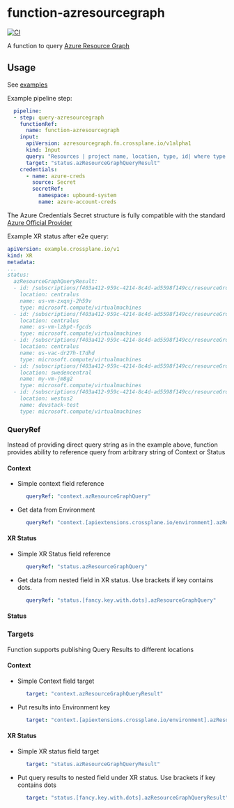 # function-azresourcegraph
[![CI](https://github.com/UpboundCare//function-azresourcegraph/actions/workflows/ci.yml/badge.svg)](https://github.com/UpboundCare/function-azresourcegraph/actions/workflows/ci.yml)

A function to query [Azure Resource Graph][azresourcegraph]

## Usage

See [examples][examples]

Example pipeline step:

```yaml
  pipeline:
  - step: query-azresourcegraph
    functionRef:
      name: function-azresourcegraph
    input:
      apiVersion: azresourcegraph.fn.crossplane.io/v1alpha1
      kind: Input
      query: "Resources | project name, location, type, id| where type =~ 'Microsoft.Compute/virtualMachines' | order by name desc"
      target: "status.azResourceGraphQueryResult"
    credentials:
      - name: azure-creds
        source: Secret
        secretRef:
          namespace: upbound-system
          name: azure-account-creds
```

The Azure Credentials Secret structure is fully compatible with the standard
[Azure Official Provider][azop]

Example XR status after e2e query:

```yaml
apiVersion: example.crossplane.io/v1
kind: XR
metadata:
...
status:
  azResourceGraphQueryResult:
  - id: /subscriptions/f403a412-959c-4214-8c4d-ad5598f149cc/resourceGroups/us-vm-zxqnj-s2jdb/providers/Microsoft.Compute/virtualMachines/us-vm-zxqnj-2h59v
    location: centralus
    name: us-vm-zxqnj-2h59v
    type: microsoft.compute/virtualmachines
  - id: /subscriptions/f403a412-959c-4214-8c4d-ad5598f149cc/resourceGroups/us-vm-lzbpt-tdv2h/providers/Microsoft.Compute/virtualMachines/us-vm-lzbpt-fgcds
    location: centralus
    name: us-vm-lzbpt-fgcds
    type: microsoft.compute/virtualmachines
  - id: /subscriptions/f403a412-959c-4214-8c4d-ad5598f149cc/resourceGroups/us-vac-dr27h-ttsq5/providers/Microsoft.Compute/virtualMachines/us-vac-dr27h-t7dhd
    location: centralus
    name: us-vac-dr27h-t7dhd
    type: microsoft.compute/virtualmachines
  - id: /subscriptions/f403a412-959c-4214-8c4d-ad5598f149cc/resourceGroups/my-vm-mm59z/providers/Microsoft.Compute/virtualMachines/my-vm-jm8g2
    location: swedencentral
    name: my-vm-jm8g2
    type: microsoft.compute/virtualmachines
  - id: /subscriptions/f403a412-959c-4214-8c4d-ad5598f149cc/resourceGroups/javid-labs/providers/Microsoft.Compute/virtualMachines/devstack-test
    location: westus2
    name: devstack-test
    type: microsoft.compute/virtualmachines
```

### QueryRef

Instead of providing direct query string as in the example above, function
provides ability to reference query from arbitrary string of Context or Status

#### Context

* Simple context field reference
```yaml
      queryRef: "context.azResourceGraphQuery"
```

* Get data from Environment
```yaml
      queryRef: "context.[apiextensions.crossplane.io/environment].azResourceGraphQuery"
```

#### XR Status

* Simple XR Status field reference
```yaml
      queryRef: "status.azResourceGraphQuery"
```

* Get data from nested field in XR status. Use brackets if key contains dots.
```yaml
      queryRef: "status.[fancy.key.with.dots].azResourceGraphQuery"
```

#### Status

### Targets

Function supports publishing Query Results to different locations

#### Context

* Simple Context field target
```yaml
      target: "context.azResourceGraphQueryResult"
```

* Put results into Environment key
```yaml
      target: "context.[apiextensions.crossplane.io/environment].azResourceGraphQuery"
```

#### XR Status

* Simple XR status field target
```yaml
      target: "status.azResourceGraphQueryResult"
```

* Put query results to nested field under XR status. Use brackets if key contains dots
```yaml
      target: "status.[fancy.key.with.dots].azResourceGraphQueryResult"
```


[azresourcegraph]: https://learn.microsoft.com/en-us/azure/governance/resource-graph/
[azop]: https://marketplace.upbound.io/providers/upbound/provider-family-azure/latest
[examples]: ./example
